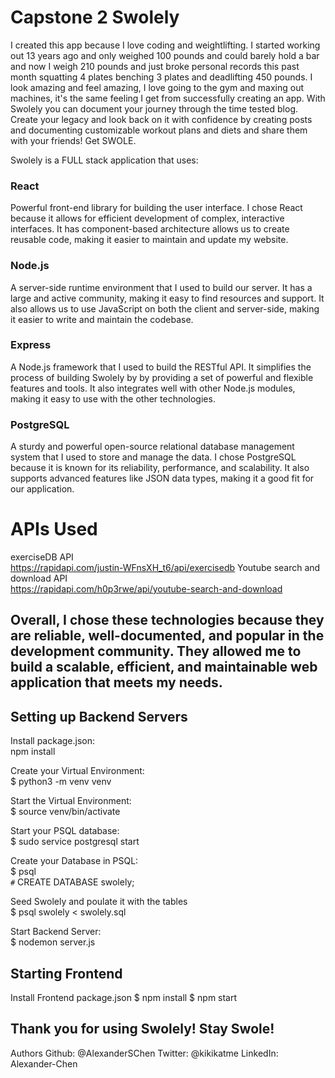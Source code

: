 # Capstone 2 Swolely

I created this app because I love coding and weightlifting. I started working out 13 years ago and only weighed 100 pounds and could barely hold a bar and now I weigh 210 pounds and just broke personal records this past month squatting 4 plates benching 3 plates and deadlifting 450 pounds. I look amazing and feel amazing, I love going to the gym and maxing out machines, it's the same feeling I get from successfully creating an app. With Swolely you can document your journey through the time tested blog. Create your legacy and look back on it with confidence by creating posts and documenting customizable workout plans and diets and share them with your friends! Get SWOLE.

Swolely is a FULL stack application that uses:

### React 
Powerful front-end library for building the user interface. I chose React because it allows for efficient development of complex, interactive interfaces. It has component-based architecture allows us to create reusable code, making it easier to maintain and update my website.

### Node.js
A server-side runtime environment that I used to build our server. It has a large and active community, making it easy to find resources and support. It also allows us to use JavaScript on both the client and server-side, making it easier to write and maintain the codebase.

### Express
A Node.js framework that I used to build the RESTful API. It simplifies the process of building Swolely by by providing a set of powerful and flexible features and tools. It also integrates well with other Node.js modules, making it easy to use with the other technologies.

### PostgreSQL
A sturdy and powerful open-source relational database management system that I used to store and manage the data. I chose PostgreSQL because it is known for its reliability, performance, and scalability. It also supports advanced features like JSON data types, making it a good fit for our application.

# APIs Used
exerciseDB API\
https://rapidapi.com/justin-WFnsXH_t6/api/exercisedb
Youtube search and download API\
https://rapidapi.com/h0p3rwe/api/youtube-search-and-download

Overall, I chose these technologies because they are reliable, well-documented, and popular in the development community. They allowed me to build a scalable, efficient, and maintainable web application that meets my needs.
---
Setting up Backend Servers
---
Install package.json:\
npm install

Create your Virtual Environment:\
$ python3 -m venv venv

Start the Virtual Environment:\
$ source venv/bin/activate

Start your PSQL database:\
$ sudo service postgresql start

Create your Database in PSQL:\
$ psql\
`#` CREATE DATABASE swolely;

Seed Swolely and poulate it with the tables\
$ psql swolely < swolely.sql

Start Backend Server:\
$ nodemon server.js

Starting Frontend
---
Install Frontend package.json
$ npm install
$ npm start

Thank you for using Swolely! Stay Swole!
---

Authors
Github: @AlexanderSChen
Twitter: @kikikatme
LinkedIn: Alexander-Chen
